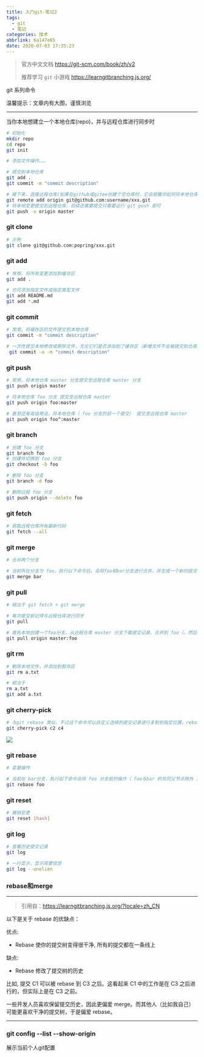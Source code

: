 ```yaml
---
title: 入门git-笔记2
tags:
  - git
  - 笔记
categories: 技术
abbrlink: 6a147e65
date: 2020-07-03 17:35:23
---
```


> 官方中文文档 https://git-scm.com/book/zh/v2
>
> 推荐学习 `git` 小游戏 https://learngitbranching.js.org/

git 系列命令

温馨提示：文章内有大图，谨慎浏览

***

<!-- more -->

当你本地想建立一个本地仓库(repo)，并与远程仓库进行同步时

```bash
# 初始化
mkdir repo
cd repo
git init

# 添加文件操作。。。

# 提交到本地仓库
git add .
git commit -m "commit description"

# 接下来，连接远程仓库(如果在github或gitee创建个空仓库时，它会提醒你如何将本地仓库和远程仓库连接，username体寒为你账号的用户名,xxx为你的仓库名)
git remote add origin git@github.com:username/xxx.git
# 将本地变更提交到远程仓库，后续还需要提交只需要运行 git push 即可
git push -u origin master
```



### git clone

```bash
# 示例
git clone git@github.com:popring/xxx.git
```

### git add

```bash
# 常用，将所有变更添加到缓存区
git add .

# 也可添加指定文件或指定类型文件
git add README.md
git add *.md
```

### git commit

```bash
# 常用，将缓存区的文件提交到本地仓库
git commit -m "commit description"

# 一次性提交本地修改或删除文件，无论它们是否添加到了缓存区（新增文件不会被提交到仓库）
 git commit -a -m "commit description"
```

### git push

```bash
# 常用，将本地仓库 master 分支提交至远程仓库 master 分支
git push origin master

# 将本地仓库 foo 分支 提交至远程仓库 master
git push origin foo:master

# 甚至还有高级用法，将本地仓库（ foo 分支的前一个提交） 提交至远程仓库 master
git push origin foo^:master
```

### git branch

```bash
# 创建 foo 分支
git branch foo
# 创建并切换到 foo 分支
git checkout -b foo

# 删除 foo 分支
git branch -d foo

# 删除远程 foo 分支
git push origin --delete foo
```

### git fetch

```bash
# 获取远程仓库所有最新代码
git fetch --all
```

### git merge

```bash
# 合并两个分支

# 当前所在分支为 foo，执行以下命令后，会将foo和bar分支进行合并，并生成一个新的提交
git merge bar
```

### git pull

```bash
# 相当于 git fetch + git merge

# 每次提交前记得与远程仓库进行同步
git pull

# 首先本地创建一个foo分支，从远程仓库 master 分支下载提交记录，合并到 foo（，然后在与本地的分支进行合并，再次生成提交）
git pull origin master:foo
```

### git rm

```bash
# 删除本地文件，并添加到暂存区
git rm a.txt

# 相当于
rm a.txt
git add a.txt
```

### git cherry-pick

```bash
# 与git rebase 类似，不过这个命令可以自定义选择的提交记录进行复制到指定位置，rebase只能将指定分支前的提交记录复制到指定位置
git cherry-pick c2 c4
```

![](https://raw.githubusercontent.com/popring/assets-repo/master/img/20200704094158.gif)

### git rebase

```bash
# 变基操作

# 当前在 bar分支，执行如下命令会将 foo 分支前的操作（ foo与bar 的共同父节点除外 ）都复制到 bar 分支之后
git rebase foo
```

### git reset

```bash
# 撤销变更
git reset [hash]
```

### git log

```bash
# 查看历史提交记录
git log

# 一行显示，显示简要信息
git log --onelien
```



### rebase和merge

---

> 引用自：https://learngitbranching.js.org/?locale=zh_CN

以下是关于 rebase 的优缺点：

优点:

- Rebase 使你的提交树变得很干净, 所有的提交都在一条线上

缺点:

- Rebase 修改了提交树的历史

比如, 提交 C1 可以被 rebase 到 C3 之后。这看起来 C1 中的工作是在 C3 之后进行的，但实际上是在 C3 之前。

一些开发人员喜欢保留提交历史，因此更偏爱 merge。而其他人（比如我自己）可能更喜欢干净的提交树，于是偏爱 rebase。

---



### git config --list --show-origin

展示当前个人git配置

